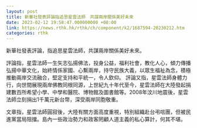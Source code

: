```yaml
---
layout: post
title: 新華社發表評論指追思星雲法師　共謀兩岸關係美好未來
date: 2023-02-12 19:58:47.000000000 +08:00
link: https://news.rthk.hk/rthk/ch/component/k2/1687594-20230212.htm
categories: rthk
---
```


新華社發表評論，指追思星雲法師，共謀兩岸關係美好未來。

評論指，星雲法師一生矢志弘揚佛法，投身公益，福利社會，教化人心，傾力傳播弘揚中華文化，始終情係家國、心繫兩岸，持守民族大義，以眾生福祉為念，積極推動兩岸交流融合，堅定支持和平統一，令人欽仰。
評論又指，星雲法師身體力行，向世間展現兩岸佛教同根同源，上世紀九十年代至今，星雲法師在大陸發起捐建數百所希望小學、中學和醫院、博物館及圖書館等。2008年汶川地震後，星雲法師立刻捐出1千萬元新台幣，深受兩岸同胞敬重。

文章指，星雲法師圓寂後，大陸有關方面高度重視，特別組織赴台弔唁團，但被民進黨當局阻擋。島內一些政治勢力和政客罔顧人道主義的私心算計，何其不堪。
　　
